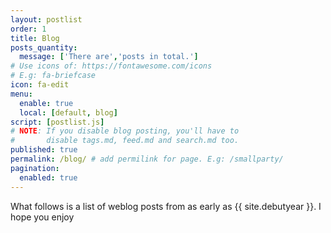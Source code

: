 ```yaml
---
layout: postlist
order: 1
title: Blog
posts_quantity:
  message: ['There are','posts in total.']
# Use icons of: https://fontawesome.com/icons
# E.g: fa-briefcase
icon: fa-edit
menu:
  enable: true
  local: [default, blog]
script: [postlist.js]
# NOTE: If you disable blog posting, you'll have to 
#       disable tags.md, feed.md and search.md too.
published: true
permalink: /blog/ # add permilink for page. E.g: /smallparty/
pagination:
  enabled: true
---
```


<!-- Do not delete this file! Put your text below. -->

What follows is a list of weblog posts from as early as {{ site.debutyear }}. I hope you enjoy
